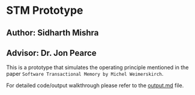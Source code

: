 # STM Prototype


## Author: Sidharth Mishra
## Advisor: Dr. Jon Pearce 

This is a prototype that simulates the operating principle mentioned in the paper `Software Transactional Memory by Michel Weimerskirch`.

For detailed code/output walkthrough please refer to the [output.md](./ops/output.md) file.